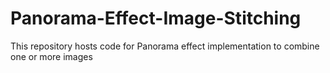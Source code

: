 # Panorama-Effect-Image-Stitching
This repository hosts code for Panorama effect implementation to combine one or more images
